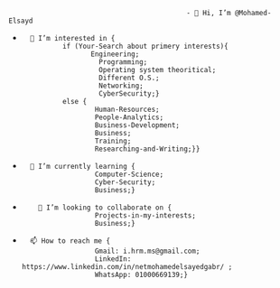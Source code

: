                                                 - 👋 Hi, I’m @Mohamed-Elsayd
-       👀 I’m interested in {     
                if (Your-Search about primery interests){
                       Engineering;
                         Programming;
                         Operating system theoritical;
                         Different O.S.;
                         Networking;
                         CyberSecurity;}
                else {
                        Human-Resources;
                        People-Analytics;
                        Business-Development;
                        Business;
                        Training;
                        Researching-and-Writing;}}
      
-       🌱 I’m currently learning {
                        Computer-Science;
                        Cyber-Security;
                        Business;}

-   	  💞️ I’m looking to collaborate on {
                        Projects-in-my-interests;
   	                    Business;}

-     	📫 How to reach me {
       	          	    Gmail: i.hrm.ms@gmail.com;
           	            LinkedIn: https://www.linkedin.com/in/netmohamedelsayedgabr/ ;
           	            WhatsApp: 01000669139;}

<!---
Mohamed-Elsayd/Mohamed-Elsayd is a ✨ special ✨ repository because its `README.md` (this file) appears on your GitHub profile.
You can click the Preview link to take a look at your changes.
--->
